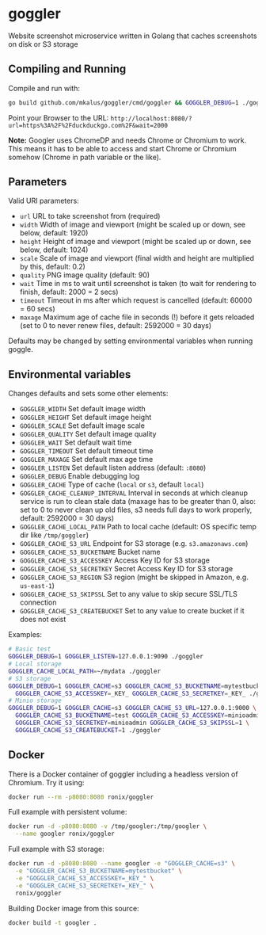 # goggler

Website screenshot microservice written in Golang that caches screenshots on disk or S3 storage

## Compiling and Running

Compile and run with:

```bash
go build github.com/mkalus/goggler/cmd/goggler && GOGGLER_DEBUG=1 ./goggler
```

Point your Browser to the URL: `http://localhost:8080/?url=https%3A%2F%2Fduckduckgo.com%2F&wait=2000`

**Note:** Googler uses ChromeDP and needs Chrome or Chromium to work. This means it has to be able to
access and start Chrome or Chromium somehow (Chrome in path variable or the like).

## Parameters

Valid URI parameters:

* `url` URL to take screenshot from (required)
* `width` Width of image and viewport (might be scaled up or down, see below, default: 1920)
* `height` Height of image and viewport (might be scaled up or down, see below, default: 1024)
* `scale` Scale of image and viewport (final width and height are multiplied by this, default: 0.2)
* `quality` PNG image quality (default: 90)
* `wait` Time in ms to wait until screenshot is taken (to wait for rendering to finish, default: 2000 =  2 secs)
* `timeout` Timeout in ms after which request is cancelled (default: 60000 = 60 secs)
* `maxage` Maximum age of cache file in seconds (!) before it gets reloaded (set to 0 to never renew files, default: 2592000 = 30 days)

Defaults may be changed by setting environmental variables when running goggle.

## Environmental variables

Changes defaults and sets some other elements:

* `GOGGLER_WIDTH` Set default image width
* `GOGGLER_HEIGHT` Set default image height
* `GOGGLER_SCALE` Set default image scale
* `GOGGLER_QUALITY` Set default image quality
* `GOGGLER_WAIT` Set default wait time
* `GOGGLER_TIMEOUT` Set default timeout time
* `GOGGLER_MAXAGE` Set default max age time
* `GOGGLER_LISTEN` Set default listen address (default: `:8080`)
* `GOGGLER_DEBUG` Enable debugging log
* `GOGGLER_CACHE` Type of cache (`local` or `s3`, default `local`)
* `GOGGLER_CACHE_CLEANUP_INTERVAL` Interval in seconds at which cleanup service is run to clean stale data (maxage has to be greater than 0, also: set to 0 to never clean up old files, s3 needs full days to work properly, default: 2592000 = 30 days)
* `GOGGLER_CACHE_LOCAL_PATH` Path to local cache (default: OS specific temp dir like `/tmp/goggler`)
* `GOGGLER_CACHE_S3_URL` Endpoint for S3 storage (e.g. `s3.amazonaws.com`)
* `GOGGLER_CACHE_S3_BUCKETNAME` Bucket name
* `GOGGLER_CACHE_S3_ACCESSKEY` Access Key ID for S3 storage
* `GOGGLER_CACHE_S3_SECRETKEY` Secret Access Key ID for S3 storage
* `GOGGLER_CACHE_S3_REGION` S3 region (might be skipped in Amazon, e.g. `us-east-1`)
* `GOGGLER_CACHE_S3_SKIPSSL` Set to any value to skip secure SSL/TLS connection
* `GOGGLER_CACHE_S3_CREATEBUCKET` Set to any value to create bucket if it does not exist

Examples:

```bash
# Basic test
GOGGLER_DEBUG=1 GOGGLER_LISTEN=127.0.0.1:9090 ./goggler
# Local storage
GOGGLER_CACHE_LOCAL_PATH=~/mydata ./goggler
# S3 storage
GOGGLER_DEBUG=1 GOGGLER_CACHE=s3 GOGGLER_CACHE_S3_BUCKETNAME=mytestbucket \
  GOGGLER_CACHE_S3_ACCESSKEY=_KEY_ GOGGLER_CACHE_S3_SECRETKEY=_KEY_ ./goggler
# Minio storage
GOGGLER_DEBUG=1 GOGGLER_CACHE=s3 GOGGLER_CACHE_S3_URL=127.0.0.1:9000 \
  GOGGLER_CACHE_S3_BUCKETNAME=test GOGGLER_CACHE_S3_ACCESSKEY=minioadmin \
  GOGGLER_CACHE_S3_SECRETKEY=minioadmin GOGGLER_CACHE_S3_SKIPSSL=1 \
  GOGGLER_CACHE_S3_CREATEBUCKET=1 ./goggler
```

## Docker

There is a Docker container of goggler including a headless version of Chromium. Try it using:

```bash
docker run --rm -p8080:8080 ronix/goggler
```

Full example with persistent volume:

```bash
docker run -d -p8080:8080 -v /tmp/googler:/tmp/googler \
  --name googler ronix/goggler
```

Full example with S3 storage:

```bash
docker run -d -p8080:8080 --name googler -e "GOGGLER_CACHE=s3" \
  -e "GOGGLER_CACHE_S3_BUCKETNAME=mytestbucket" \
  -e "GOGGLER_CACHE_S3_ACCESSKEY=_KEY_" \
  -e "GOGGLER_CACHE_S3_SECRETKEY=_KEY_" \
  ronix/goggler
```

Building Docker image from this source:

```bash
docker build -t googler .
```
